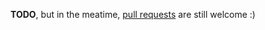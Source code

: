 **TODO**, but in the meatime, [pull requests](https://github.com/Pixpipe/pixpipejs/pulls) are still welcome :)
